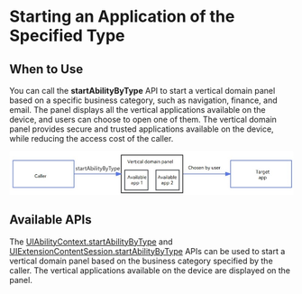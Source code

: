# Starting an Application of the Specified Type

## When to Use
You can call the **startAbilityByType** API to start a vertical domain panel based on a specific business category, such as navigation, finance, and email. The panel displays all the vertical applications available on the device, and users can choose to open one of them. The vertical domain panel provides secure and trusted applications available on the device, while reducing the access cost of the caller.

![](./figures/process-start-intent-panel.png)

## Available APIs

The [UIAbilityContext.startAbilityByType](../reference/apis-ability-kit/js-apis-inner-application-uiAbilityContext.md#uiabilitycontextstartabilitybytype11) and [UIExtensionContentSession.startAbilityByType](../reference/apis-ability-kit/js-apis-app-ability-uiExtensionContentSession.md#uiextensioncontentsessionstartabilitybytype11) APIs can be used to start a vertical domain panel based on the business category specified by the caller. The vertical applications available on the device are displayed on the panel.
